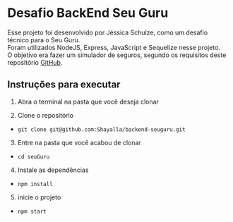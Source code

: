 # Desafio BackEnd Seu Guru

Esse projeto foi desenvolvido por Jéssica Schulze, como um desafio técnico para o Seu Guru.  
Foram utilizados NodeJS, Express, JavaScript e Sequelize nesse projeto.  
O objetivo era fazer um simulador de seguros, segundo os requisitos deste repositório
[GitHub](https://github.com/seuguru/vaga-backend).

## Instruções para executar
1.  Abra o terminal na pasta que você deseja clonar

2.  Clone o repositório

  - `git clone git@github.com:Shayalla/backend-seuguru.git`

3.  Entre na pasta que você acabou de clonar

  - `cd seuGuru`

4.  Instale as dependências

  - `npm install`

5.  inicie o projeto
 
  - `npm start`